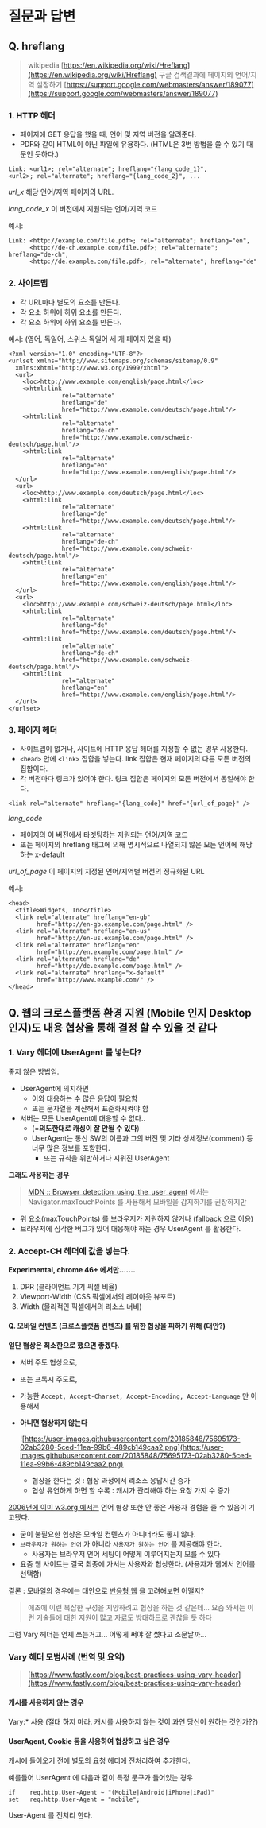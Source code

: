 # 질문과 답변

## Q. hreflang

> wikipedia [https://en.wikipedia.org/wiki/Hreflang](https://en.wikipedia.org/wiki/Hreflang) 구글 검색결과에 페이지의 언어/지역 설정하기 [https://support.google.com/webmasters/answer/189077](https://support.google.com/webmasters/answer/189077)

### 1. HTTP 헤더

* 페이지에 GET 응답을 했을 때, 언어 및 지역 버전을 알려준다.
* PDF와 같이 HTML이 아닌 파일에 유용하다. \(HTML은 3번 방법을 쓸 수 있기 때문인 듯하다.\)

```text
Link: <url1>; rel="alternate"; hreflang="{lang_code_1}",
<url2>; rel="alternate"; hreflang="{lang_code_2}", ...
```

_url\_x_ 해당 언어/지역 페이지의 URL.

_lang\_code\_x_ 이 버전에서 지원되는 언어/지역 코드

예시:

```text
Link: <http://example.com/file.pdf>; rel="alternate"; hreflang="en",
      <http://de-ch.example.com/file.pdf>; rel="alternate"; hreflang="de-ch",
      <http://de.example.com/file.pdf>; rel="alternate"; hreflang="de"
```

### 2. 사이트맵

* 각 URL마다 별도의  요소를 만든다.
* 각  요소 하위에  하위 요소를 만든다.
* 각  요소 하위에  하위 요소를 만든다.

예시: \(영어, 독일어, 스위스 독일어 세 개 페이지 있을 때\)

```markup
<?xml version="1.0" encoding="UTF-8"?>
<urlset xmlns="http://www.sitemaps.org/schemas/sitemap/0.9"
  xmlns:xhtml="http://www.w3.org/1999/xhtml">
  <url>
    <loc>http://www.example.com/english/page.html</loc>
    <xhtml:link 
               rel="alternate"
               hreflang="de"
               href="http://www.example.com/deutsch/page.html"/>
    <xhtml:link 
               rel="alternate"
               hreflang="de-ch"
               href="http://www.example.com/schweiz-deutsch/page.html"/>
    <xhtml:link 
               rel="alternate"
               hreflang="en"
               href="http://www.example.com/english/page.html"/>
  </url>
  <url>
    <loc>http://www.example.com/deutsch/page.html</loc>
    <xhtml:link 
               rel="alternate"
               hreflang="de"
               href="http://www.example.com/deutsch/page.html"/>
    <xhtml:link 
               rel="alternate"
               hreflang="de-ch"
               href="http://www.example.com/schweiz-deutsch/page.html"/>
    <xhtml:link 
               rel="alternate"
               hreflang="en"
               href="http://www.example.com/english/page.html"/>
  </url>
  <url>
    <loc>http://www.example.com/schweiz-deutsch/page.html</loc>
    <xhtml:link 
               rel="alternate"
               hreflang="de"
               href="http://www.example.com/deutsch/page.html"/>
    <xhtml:link 
               rel="alternate"
               hreflang="de-ch"
               href="http://www.example.com/schweiz-deutsch/page.html"/>
    <xhtml:link 
               rel="alternate"
               hreflang="en"
               href="http://www.example.com/english/page.html"/>
  </url>
</urlset>
```

### 3. 페이지 헤더

* 사이트맵이 없거나, 사이트에 HTTP 응답 헤더를 지정할 수 없는 경우 사용한다.
* `<head>` 안에 `<link>` 집합을 넣는다. link 집합은 현재 페이지의 다른 모든 버전의 집합이다.
* 각 버전마다 링크가 있어야 한다. 링크 집합은 페이지의 모든 버전에서 동일해야 한다.

```markup
<link rel="alternate" hreflang="{lang_code}" href="{url_of_page}" />
```

_lang\_code_

* 페이지의 이 버전에서 타겟팅하는 지원되는 언어/지역 코드
* 또는 페이지의 hreflang 태그에 의해 명시적으로 나열되지 않은 모든 언어에 해당하는 x-default

_url\_of\_page_ 이 페이지의 지정된 언어/지역별 버전의 정규화된 URL

예시:

```markup
<head>
  <title>Widgets, Inc</title>
  <link rel="alternate" hreflang="en-gb"
        href="http://en-gb.example.com/page.html" />
  <link rel="alternate" hreflang="en-us"
        href="http://en-us.example.com/page.html" />
  <link rel="alternate" hreflang="en"
        href="http://en.example.com/page.html" />
  <link rel="alternate" hreflang="de"
        href="http://de.example.com/page.html" />
  <link rel="alternate" hreflang="x-default"
        href="http://www.example.com/" />
</head>
```

## Q. 웹의 크로스플랫폼 환경 지원 \(Mobile 인지 Desktop 인지\)도 내용 협상을 통해 결정 할 수 있을 것 같다

### **1. Vary 헤더에 UserAgent 를 넣는다?**

좋지 않은 방법임.

* UserAgent에 의지하면
  * 이와 대응하는 수 많은 응답이 필요함
  * 또는 문자열을 계산해서 표준화시켜야 함
* 서버는 모든 UserAgent에 대응할 수 없다..
  * \(=**의도한대로 캐싱이 잘 안될 수 있다**\)
  * UserAgent는 통신 SW의 이름과 그의 버전 및 기타 상세정보\(comment\) 등 너무 많은 정보를 포함한다.
    * 또는 규칙을 위반하거나 지워진 UserAgent

**그래도 사용하는 경우**

> [MDN :: Browser\_detection\_using\_the\_user\_agent](https://developer.mozilla.org/en-US/docs/Web/HTTP/Browser_detection_using_the_user_agent#Mobile_Device_Detection) 에서는 Navigator.maxTouchPoints 를 사용해서 모바일을 감지하기를 권장하지만

* 위 요소\(maxTouchPoints\) 를 브라우저가 지원하지 않거나 \(fallback 으로 이용\)
* 브라우저에 심각한 버그가 있어 대응해야 하는 경우 UserAgent 를 활용한다.

### **2. Accept-CH 헤더에 값을 넣는다.**

**Experimental, chrome 46+ 에서만.......**

1. DPR \(클라이언트 기기 픽셀 비율\)
2. Viewport-WIdth \(CSS 픽셀에서의 레이아웃 뷰포트\)
3. Width \(물리적인 픽셀에서의 리소스 너비\)

#### Q. 모바일 컨텐츠 \(크로스플랫폼 컨텐츠\) 를 위한 협상을 피하기 위해 \(대안?\)

**일단 협상은 최소한으로 했으면 좋겠다.**

* 서버 주도 협상으로,
* 또는 프록시 주도로,
* 가능한 `Accept, Accept-Charset, Accept-Encoding, Accept-Language` 만 이용해서
* **아니면 협상하지 않는다**

  ![https://user-images.githubusercontent.com/20185848/75695173-02ab3280-5ced-11ea-99b6-489cb149caa2.png](https://user-images.githubusercontent.com/20185848/75695173-02ab3280-5ced-11ea-99b6-489cb149caa2.png)

  * 협상을 한다는 것 : 협상 과정에서 리소스 응답시간 증가
  * 협상 유연하게 하면 할 수록 : 캐시가 관리해야 하는 요청 가지 수 증가

[2006년에 이미 w3.org 에서는](https://www.w3.org/blog/2006/02/content-negotiation/) 언어 협상 또한 안 좋은 사용자 경험을 줄 수 있음이 기고됐다.

* 굳이 불필요한 협상은 모바일 컨텐츠가 아니더라도 좋지 않다.
* `브라우저가 원하는 언어` 가 아니라 `사용자가 원하는 언어` 를 제공해야 한다.
  * 사용자는 브라우저 언어 세팅이 어떻게 이루어지는지 모를 수 있다
* 요즘 웹 사이트는 결국 최종에 가서는 사용자와 협상한다. \(사용자가 웹에서 언어를 선택함\)

결론 : 모바일의 경우에는 대안으로 [반응형 웹](https://developers.google.com/web/fundamentals/design-and-ux/responsive?hl=ko) 을 고려해보면 어떨지?

> 애초에 이런 복잡한 구성을 지양하려고 협상을 하는 것 같은데... 요즘 와서는 이런 기술들에 대한 지원이 많고 자료도 방대하므로 괜찮을 듯 하다

그럼 Vary 헤더는 언제 쓰는거고... 어떻게 써야 잘 썼다고 소문날까...

### Vary 헤더 모범사례 \(번역 및 요약\)

> [https://www.fastly.com/blog/best-practices-using-vary-header](https://www.fastly.com/blog/best-practices-using-vary-header)

#### 캐시를 사용하지 않는 경우

Vary:\* 사용 \(절대 하지 마라. 캐시를 사용하지 않는 것이 과연 당신이 원하는 것인가??\)

#### UserAgent, Cookie 등을 사용하여 협상하고 싶은 경우

캐시에 들어오기 전에 별도의 요청 헤더에 전처리하여 추가한다.

예를들어 UserAgent 에 다음과 같이 특정 문구가 들어있는 경우

```text
if    req.http.User-Agent ~ "(Mobile|Android|iPhone|iPad)"
set   req.http.User-Agent = "mobile";
```

User-Agent 를 전처리 한다.

